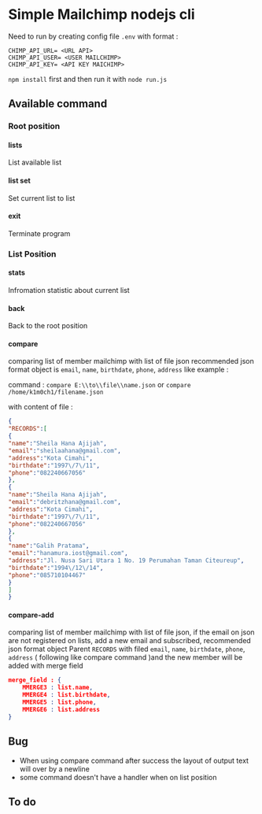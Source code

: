 # Simple Mailchimp nodejs cli

Need to run by creating config file `.env` with format :


```file
CHIMP_API_URL= <URL API>
CHIMP_API_USER= <USER MAILCHIMP>
CHIMP_API_KEY= <API KEY MAICHIMP>
```



`npm install` first and then run it with `node run.js`



## Available command 

### Root position

#### lists

List available list

#### list set <id>

Set current list to <id> list

#### exit

Terminate program

### List Position

#### stats

Infromation statistic about current list

#### back

Back to the root position

#### compare <full path file location>

comparing list of member mailchimp with list of file json recommended json format object is `email`, `name`, `birthdate`, `phone`, `address` like example :

command : `compare E:\\to\\file\\name.json` or `compare /home/k1m0ch1/filename.json`

with content of file :

```json
{
"RECORDS":[
{
"name":"Sheila Hana Ajijah",
"email":"sheilaahana@gmail.com",
"address":"Kota Cimahi",
"birthdate":"1997\/7\/11",
"phone":"082240667056"
},
{
"name":"Sheila Hana Ajijah",
"email":"debritzhana@gmail.com",
"address":"Kota Cimahi",
"birthdate":"1997\/7\/11",
"phone":"082240667056"
},
{
"name":"Galih Pratama",
"email":"hanamura.iost@gmail.com",
"address":"Jl. Nusa Sari Utara 1 No. 19 Perumahan Taman Citeureup",
"birthdate":"1994\/12\/14",
"phone":"085710104467"
}
]
}
```

#### compare-add <full path file location>

comparing list of member mailchimp with list of file json, if the email on json are not registered on lists, add a new email and subscribed, recommended json format object Parent `RECORDS` with filed `email`, `name`, `birthdate`, `phone`, `address` ( following like compare command )and the new member will be added with merge field 
```json
merge_field : {
	MMERGE3 : list.name,
	MMERGE4 : list.birthdate,
	MMERGE5 : list.phone,
	MMERGE6 : list.address
}
```
## Bug

- When using compare command after success the layout of output text will over by a newline
- some command doesn't have a handler when on list position



## To do

